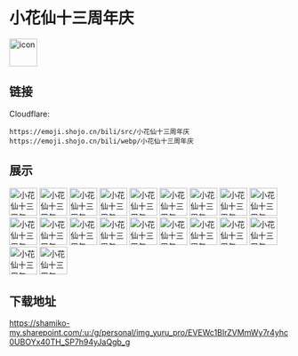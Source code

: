 # 小花仙十三周年庆
<img src="https://emoji.shojo.cn/bili/src/小花仙十三周年庆/icon.png" width="50" height="50" alt="icon">

## 链接
Cloudflare:
```
https://emoji.shojo.cn/bili/src/小花仙十三周年庆
https://emoji.shojo.cn/bili/webp/小花仙十三周年庆
```
## 展示
<img src="https://emoji.shojo.cn/bili/src/小花仙十三周年庆/小花仙十三周年庆-吃惊.png" width="50" height="50" alt="小花仙十三周年庆-吃惊">
<img src="https://emoji.shojo.cn/bili/src/小花仙十三周年庆/小花仙十三周年庆-抱歉.png" width="50" height="50" alt="小花仙十三周年庆-抱歉">
<img src="https://emoji.shojo.cn/bili/src/小花仙十三周年庆/小花仙十三周年庆-啧.png" width="50" height="50" alt="小花仙十三周年庆-啧">
<img src="https://emoji.shojo.cn/bili/src/小花仙十三周年庆/小花仙十三周年庆-打哈.png" width="50" height="50" alt="小花仙十三周年庆-打哈">
<img src="https://emoji.shojo.cn/bili/src/小花仙十三周年庆/小花仙十三周年庆-汗.png" width="50" height="50" alt="小花仙十三周年庆-汗">
<img src="https://emoji.shojo.cn/bili/src/小花仙十三周年庆/小花仙十三周年庆-哭.png" width="50" height="50" alt="小花仙十三周年庆-哭">
<img src="https://emoji.shojo.cn/bili/src/小花仙十三周年庆/小花仙十三周年庆-emmm.png" width="50" height="50" alt="小花仙十三周年庆-emmm">
<img src="https://emoji.shojo.cn/bili/src/小花仙十三周年庆/小花仙十三周年庆-问号.png" width="50" height="50" alt="小花仙十三周年庆-问号">
<img src="https://emoji.shojo.cn/bili/src/小花仙十三周年庆/小花仙十三周年庆-好耶.png" width="50" height="50" alt="小花仙十三周年庆-好耶">
<img src="https://emoji.shojo.cn/bili/src/小花仙十三周年庆/小花仙十三周年庆-嘻嘻.png" width="50" height="50" alt="小花仙十三周年庆-嘻嘻">
<img src="https://emoji.shojo.cn/bili/src/小花仙十三周年庆/小花仙十三周年庆-wow.png" width="50" height="50" alt="小花仙十三周年庆-wow">
<img src="https://emoji.shojo.cn/bili/src/小花仙十三周年庆/小花仙十三周年庆-思考.png" width="50" height="50" alt="小花仙十三周年庆-思考">
<img src="https://emoji.shojo.cn/bili/src/小花仙十三周年庆/小花仙十三周年庆-生气.png" width="50" height="50" alt="小花仙十三周年庆-生气">
<img src="https://emoji.shojo.cn/bili/src/小花仙十三周年庆/小花仙十三周年庆-辣眼睛.png" width="50" height="50" alt="小花仙十三周年庆-辣眼睛">
<img src="https://emoji.shojo.cn/bili/src/小花仙十三周年庆/小花仙十三周年庆-且慢.png" width="50" height="50" alt="小花仙十三周年庆-且慢">
<img src="https://emoji.shojo.cn/bili/src/小花仙十三周年庆/小花仙十三周年庆-吃瓜群众.png" width="50" height="50" alt="小花仙十三周年庆-吃瓜群众">
<img src="https://emoji.shojo.cn/bili/src/小花仙十三周年庆/小花仙十三周年庆-改.png" width="50" height="50" alt="小花仙十三周年庆-改">
<img src="https://emoji.shojo.cn/bili/src/小花仙十三周年庆/小花仙十三周年庆-找打.png" width="50" height="50" alt="小花仙十三周年庆-找打">
<img src="https://emoji.shojo.cn/bili/src/小花仙十三周年庆/小花仙十三周年庆-赞.png" width="50" height="50" alt="小花仙十三周年庆-赞">
<img src="https://emoji.shojo.cn/bili/src/小花仙十三周年庆/小花仙十三周年庆-吐.png" width="50" height="50" alt="小花仙十三周年庆-吐">

## 下载地址

https://shamiko-my.sharepoint.com/:u:/g/personal/img_yuru_pro/EVEWc1BIrZVMmWy7r4yhc0UBOYx40TH_SP7h94yJaQgb_g